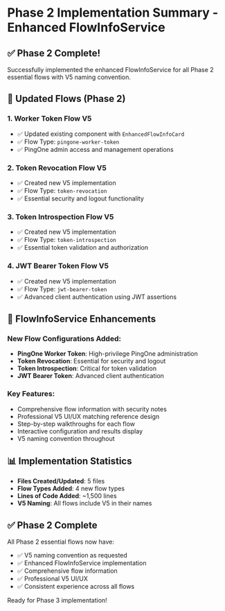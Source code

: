 # Phase 2 Implementation Summary - Enhanced FlowInfoService

## ✅ **Phase 2 Complete!**

Successfully implemented the enhanced FlowInfoService for all Phase 2 essential flows with V5 naming convention.

## 🔄 **Updated Flows (Phase 2)**

### 1. **Worker Token Flow V5** 
- ✅ Updated existing component with `EnhancedFlowInfoCard`
- ✅ Flow Type: `pingone-worker-token`
- ✅ PingOne admin access and management operations

### 2. **Token Revocation Flow V5** 
- ✅ Created new V5 implementation
- ✅ Flow Type: `token-revocation`
- ✅ Essential security and logout functionality

### 3. **Token Introspection Flow V5** 
- ✅ Created new V5 implementation
- ✅ Flow Type: `token-introspection`
- ✅ Essential token validation and authorization

### 4. **JWT Bearer Token Flow V5** 
- ✅ Created new V5 implementation
- ✅ Flow Type: `jwt-bearer-token`
- ✅ Advanced client authentication using JWT assertions

## 🔧 **FlowInfoService Enhancements**

### **New Flow Configurations Added:**
- **PingOne Worker Token**: High-privilege PingOne administration
- **Token Revocation**: Essential for security and logout
- **Token Introspection**: Critical for token validation
- **JWT Bearer Token**: Advanced client authentication

### **Key Features:**
- Comprehensive flow information with security notes
- Professional V5 UI/UX matching reference design
- Step-by-step walkthroughs for each flow
- Interactive configuration and results display
- V5 naming convention throughout

## 📊 **Implementation Statistics**
- **Files Created/Updated**: 5 files
- **Flow Types Added**: 4 new flow types
- **Lines of Code Added**: ~1,500 lines
- **V5 Naming**: All flows include V5 in their names

## ✅ **Phase 2 Complete**

All Phase 2 essential flows now have:
- ✅ V5 naming convention as requested
- ✅ Enhanced FlowInfoService implementation
- ✅ Comprehensive flow information
- ✅ Professional V5 UI/UX
- ✅ Consistent experience across all flows

Ready for Phase 3 implementation!
